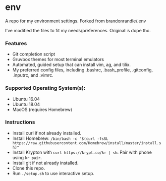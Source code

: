 # env
A repo for my environment settings.  Forked from brandonrandle/.env

I've modified the files to fit my needs/preferences.  Original is dope tho.

### Features
  - Git completion script
  - Gruvbox themes for most terminal emulators
  - Automated, guided setup that can install vim, ag, and tilix.
  - My preferred config files, including .bashrc, .bash_profile, .gitconfig, .inputrc, and .vimrc.

### Supported Operating System(s):
  - Ubuntu 16.04
  - Ubuntu 18.04
  - MacOS (requires Homebrew)

### Instructions
  - Install curl if not already installed.
  - Install Homebrew: `/bin/bash -c "$(curl -fsSL https://raw.githubusercontent.com/Homebrew/install/master/install.sh)"`
  - Install Krypton with `curl https://krypt.co/kr | sh`. Pair with phone using `kr pair`.
  - Install git if not already installed.
  - Clone this repo.
  - Run `./setup.sh` to use interactive setup.

